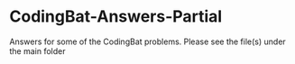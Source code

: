 # CodingBat-Answers-Partial
Answers for some of the CodingBat problems.
Please see the file(s) under the main folder
